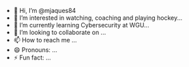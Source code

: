 - 👋 Hi, I’m @mjaques84
- 👀 I’m interested in watching, coaching and playing hockey...
- 🌱 I’m currently learning Cybersecurity at WGU...
- 💞️ I’m looking to collaborate on ...
- 📫 How to reach me ...
- 😄 Pronouns: ...
- ⚡ Fun fact: ...

<!---
mjaques84/mjaques84 is a ✨ special ✨ repository because its `README.md` (this file) appears on your GitHub profile.
You can click the Preview link to take a look at your changes.
--->
